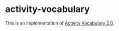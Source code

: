 # activity-vocabulary

This is an implementation of [Activity Vocabulary 2.0](https://www.w3.org/TR/activitystreams-vocabulary/).
